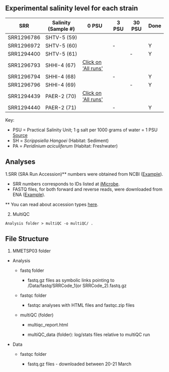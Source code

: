 ## Experimental salinity level for each strain

| SRR        | Salinity (Sample #)|  0 PSU | 3 PSU	| 30 PSU	| Done |
|--------    | -------------------|-----   |---	   |---	    | ---  |
| SRR1296786 |  SHTV-5 (59) 	     |   	    |  	    |   	    |      |
| SRR1296972 |  SHTV-5 (60) 	     |   	    |  - 	  |   	    | Y    |
| SRR1294400 | SHTV-5 (61)	       |   	    |   	  |  - 	 | Y    |
| SRR1296793 | SHHI-4 (67)|[Click on 'All runs'](https://www.ncbi.nlm.nih.gov/sra/?term=SRR1294439)|  	   |   	  |      |
| SRR1296794 | SHHI-4 (68)	       |   	    |  -	  |   	  | Y    |
| SRR1296796 | SHHI-4 (69)	       |    	   |  	   |   -	 | Y    |
| SRR1294439 | PAER-2 (70)|[Click on 'All runs'](https://www.ncbi.nlm.nih.gov/sra/?term=SRR1294439)	 |   |   |      |
| SRR1294440 | PAER-2 (71)	       |   	    |  -	  |   	  | Y    |

Key:

+ PSU = Practical Salinity Unit; 1 g salt per 1000 grams of water = 1 PSU [Source](https://podaac.jpl.nasa.gov/SeaSurfaceSalinity)
+ SH = *Scrippsiella Hangoei* (Habitat: Sediment)
+ PA = *Peridinium aciculiferum* (Habitat: Freshwater)

## Analyses

1.SRR (SRA Run Accession)** numbers were obtained from NCBI ([Example](https://www.ncbi.nlm.nih.gov/sra?LinkName=biosample_sra&from_uid=2740276)).
* SRR numbers corresponds to IDs listed at [iMicrobe](https://www.imicrobe.us/#/investigators/180).
* FASTQ files, for both forward and reverse reads, were downloaded from ENA ([Example](https://www.ebi.ac.uk/ena/data/view/SRR1294400)).

** You can read about accession types [here](https://www.ncbi.nlm.nih.gov/books/NBK56913/#search.what_do_the_different_sra_accessi).

2. MultiQC

```
Analysis folder > multiQC -o multiQC/ .
```

## File Structure

1. MMETSP03 folder

* Analysis

  * fastq folder
  
    * fastq.gz files as symbolic links pointing to /Data/fastq/SRRCode_1(or SRRCode_2).fastq.gz
  
  * fastqc folder
  
    * fastqc analyses with HTML files and fastqc.zip files
  
  * multiQC (folder)
  
    * multiqc_report.html
    
    * multiQC_data (folder): log/stats files relative to multiQC run

* Data

  * fastqc folder
  
    * fastq.gz files - downloaded between 20-21 March

